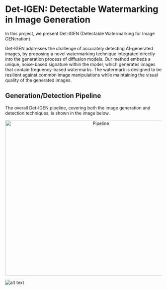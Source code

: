 # Det-IGEN: Detectable Watermarking in Image Generation


In this project, we present Det-IGEN (Detectable Watermarking for Image GENeration).

Det-IGEN addresses the challenge of accurately detecting AI-generated images, by proposing a novel watermarking technique integrated directly into the generation process of diffusion models. Our method embeds a unique, noise-based signature within the model, which generates images that contain frequency-based watermarks. The watermark is designed to be resilient against common image manipulations while maintaining the visual quality of the generated images.

## Generation/Detection Pipeline

The overall Det-IGEN pipeline, covering both the image generation and detection techniques, is shown in the image below.

<p align="center">
<img src="https://github.com/user-attachments/assets/54086d45-a766-4d21-92fd-1a8edfcd5238" alt="Pipeline" width="600" height="500">
</p>

![alt text](https://github.com/pandeysh-25/det-IGEN/main/detigen.png)
